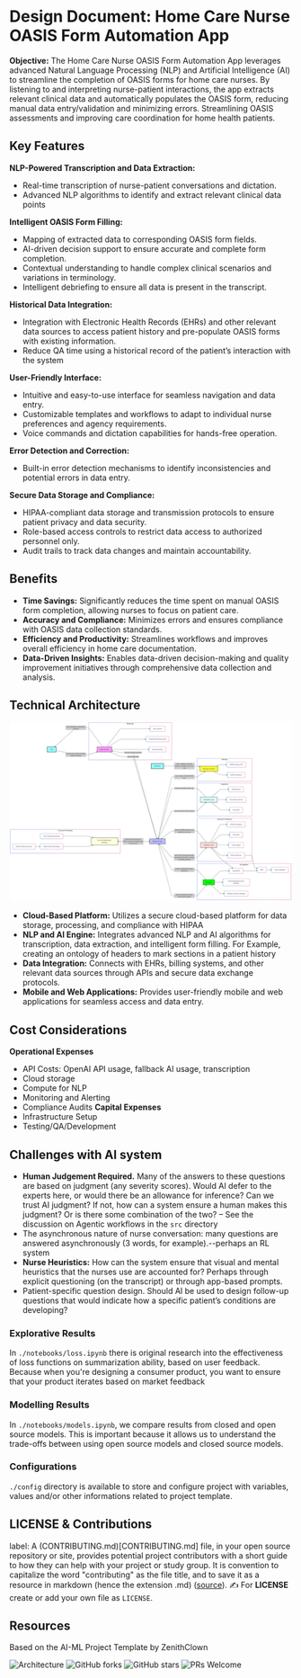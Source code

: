 # Design Document: Home Care Nurse OASIS Form Automation App

**Objective:** The Home Care Nurse OASIS Form Automation App leverages advanced Natural Language Processing (NLP) and Artificial Intelligence (AI) to streamline the completion of OASIS forms for home care nurses. By listening to and interpreting nurse-patient interactions, the app extracts relevant clinical data and automatically populates the OASIS form, reducing manual data entry/validation and minimizing errors. Streamlining OASIS assessments and improving care coordination for home health patients. 
 
## Key Features 
**NLP-Powered Transcription and Data Extraction:**
 - Real-time transcription of nurse-patient conversations and dictation.
 - Advanced NLP algorithms to identify and extract relevant clinical data points

**Intelligent OASIS Form Filling:**
 - Mapping of extracted data to corresponding OASIS form fields.
 - AI-driven decision support to ensure accurate and complete form completion.
 - Contextual understanding to handle complex clinical scenarios and variations in 
terminology.
 - Intelligent debriefing to ensure all data is present in the transcript. 

**Historical Data Integration:**
 - Integration with Electronic Health Records (EHRs) and other relevant data 
sources to access patient history and pre-populate OASIS forms with existing 
information.
 - Reduce QA time using a historical record of the patient’s interaction with the 
system

**User-Friendly Interface:**
 - Intuitive and easy-to-use interface for seamless navigation and data entry. 
 - Customizable templates and workflows to adapt to individual nurse preferences 
and agency requirements. 
 - Voice commands and dictation capabilities for hands-free operation. 

**Error Detection and Correction:**
 - Built-in error detection mechanisms to identify inconsistencies and potential 
errors in data entry. 

**Secure Data Storage and Compliance:**
 - HIPAA-compliant data storage and transmission protocols to ensure patient 
privacy and data security. 
 - Role-based access controls to restrict data access to authorized personnel only. 
 - Audit trails to track data changes and maintain accountability. 

## Benefits 
- **Time Savings:** Significantly reduces the time spent on manual OASIS form completion, 
allowing nurses to focus on patient care.
- **Accuracy and Compliance:** Minimizes errors and ensures compliance with OASIS data 
collection standards.
- **Efficiency and Productivity:** Streamlines workflows and improves overall efficiency in 
home care documentation.
- **Data-Driven Insights:** Enables data-driven decision-making and quality improvement 
initiatives through comprehensive data collection and analysis. 

## Technical Architecture 
![Architecture](./static/images/architecture.png)
- **Cloud-Based Platform:** Utilizes a secure cloud-based platform for data storage, 
processing, and compliance with HIPAA
- **NLP and AI Engine:** Integrates advanced NLP and AI algorithms for transcription, data 
extraction, and intelligent form filling. For Example, creating an ontology of headers to 
mark sections in a patient history
- **Data Integration:** Connects with EHRs, billing systems, and other relevant data sources 
through APIs and secure data exchange protocols.
- **Mobile and Web Applications:** Provides user-friendly mobile and web applications for 
seamless access and data entry. 

## Cost Considerations 
**Operational Expenses**
 - API Costs: OpenAI API usage, fallback AI usage, transcription
 - Cloud storage
 - Compute for NLP
 - Monitoring and Alerting
 - Compliance Audits 
**Capital Expenses**
 - Infrastructure Setup
 - Testing/QA/Development 

## Challenges with AI system 
- **Human Judgement Required.** Many of the answers to these questions are based on 
judgment (any severity scores). Would AI defer to the experts here, or would there be an 
allowance for inference? Can we trust AI judgment? If not, how can a system ensure a 
human makes this judgment? Or is there some combination of the two? – See the discussion on Agentic workflows in the `src` directory
- The asynchronous nature of nurse conversation: many questions are answered 
asynchronously (3 words, for example).--perhaps an RL system
- **Nurse Heuristics:** How can the system ensure that visual and mental heuristics that the 
nurses use are accounted for? Perhaps through explicit questioning (on the transcript) or 
through app-based prompts.
- Patient-specific question design. Should AI be used to design follow-up questions that 
would indicate how a specific patient’s conditions are developing?

### Explorative Results

In `./notebooks/loss.ipynb` there is original research into the effectiveness of loss functions on summarization ability, based on user feedback. Because when you're designing a consumer product, you want to ensure that your product iterates based on market feedback

### Modelling Results

In `./notebooks/models.ipynb`, we compare results from closed and open source models. This is important because it allows us to understand the trade-offs between using open source models and closed source models.

### Configurations

`./config` directory is available to store and configure project with variables, values and/or other informations related to project template.

## LICENSE & Contributions

label: A (CONTRIBUTING.md)[CONTRIBUTING.md] file, in your open source repository or site, provides potential project contributors with a short guide to how they can help with your project or study group. It is convention to capitalize the word "contributing" as the file title, and to save it as a resource in markdown (hence the extension .md) (<a href = "https://mozillascience.github.io/working-open-workshop/contributing/">source</a>). :writing_hand: For <b>LICENSE</b> create or add your own file as `LICENSE`.

## Resources

  Based on the AI-ML Project Template by ZenithClown
  <!-- Add badges here -->
  ![Architecture](https://img.shields.io/github/issues/ZenithClown/ai-ml-project-template?logo=git&style=plastic")
  ![GitHub forks](https://img.shields.io/github/forks/ZenithClown/ai-ml-project-template?style=plastic&logo=github)
  ![GitHub stars](https://img.shields.io/github/stars/ZenithClown/ai-ml-project-template?style=plastic&logo=github)
  ![PRs Welcome](https://img.shields.io/badge/PRs-welcome-brightgreen.svg?style=plastic&logo=open-source-initiative)
